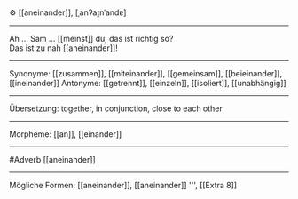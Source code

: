 ⚙️ [[aneinander]], [ˌanʔaɪ̯nˈandɐ]

---

Ah … Sam … [[meinst]] du, das ist richtig so?  
Das ist zu nah [[aneinander]]!

---

Synonyme: [[zusammen]], [[miteinander]], [[gemeinsam]], [[beieinander]], [[ineinander]]
Antonyme: [[getrennt]], [[einzeln]], [[isoliert]], [[unabhängig]]

---

Übersetzung: together, in conjunction, close to each other

---

Morpheme:
[[an]], [[einander]]

---

#Adverb [[aneinander]]

---

Mögliche Formen:
[[aneinander]], [[aneinander]]
''', [[Extra 8]]
